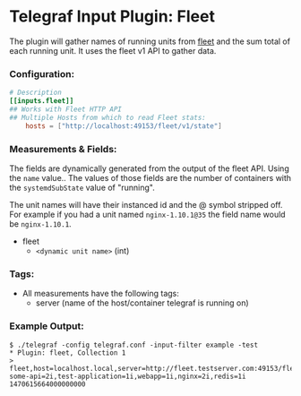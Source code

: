 # Telegraf Input Plugin: Fleet

The plugin will gather names of running units from [fleet](https://github.com/coreos/fleet) and the sum total of each running unit. It uses the fleet v1 API to gather data. 

### Configuration:

```toml
# Description
[[inputs.fleet]]
## Works with Fleet HTTP API
## Multiple Hosts from which to read Fleet stats:
	hosts = ["http://localhost:49153/fleet/v1/state"]
```

### Measurements & Fields:

The fields are dynamically generated from the output of the fleet API. Using the ```name``` value.. The values of those fields are the number of containers  with the ```systemdSubState``` value of "running".   
<insert example json output here of both running and not to show what is included and not included>

The unit names will have their instanced id and the @ symbol stripped off.  
For example if you had a unit named ```nginx-1.10.1@35``` the field name would be ```nginx-1.10.1```. 

- fleet
    - ```<dynamic unit name>``` (int)

### Tags:

- All measurements have the following tags:
    - server (name of the host/container telegraf is running on)

### Example Output:

```
$ ./telegraf -config telegraf.conf -input-filter example -test
* Plugin: fleet, Collection 1
> fleet,host=localhost.local,server=http://fleet.testserver.com:49153/fleet/v1/state some-api=2i,test-application=1i,webapp=1i,nginx=2i,redis=1i 1470615664000000000
```